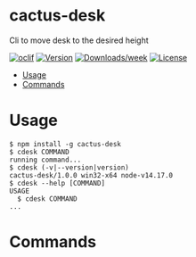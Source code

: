 cactus-desk
===========

Cli to move desk to the desired height

[![oclif](https://img.shields.io/badge/cli-oclif-brightgreen.svg)](https://oclif.io)
[![Version](https://img.shields.io/npm/v/cactus-desk.svg)](https://npmjs.org/package/cactus-desk)
[![Downloads/week](https://img.shields.io/npm/dw/cactus-desk.svg)](https://npmjs.org/package/cactus-desk)
[![License](https://img.shields.io/npm/l/cactus-desk.svg)](https://github.com/plchampigny/cactus-desk/blob/master/package.json)

<!-- toc -->
* [Usage](#usage)
* [Commands](#commands)
<!-- tocstop -->
# Usage
<!-- usage -->
```sh-session
$ npm install -g cactus-desk
$ cdesk COMMAND
running command...
$ cdesk (-v|--version|version)
cactus-desk/1.0.0 win32-x64 node-v14.17.0
$ cdesk --help [COMMAND]
USAGE
  $ cdesk COMMAND
...
```
<!-- usagestop -->
# Commands
<!-- commands -->

<!-- commandsstop -->

